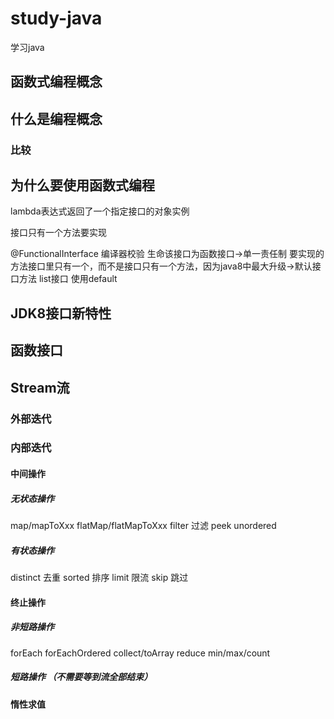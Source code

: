 # study-java
学习java

## 函数式编程概念

## 什么是编程概念

### 比较

## 为什么要使用函数式编程

lambda表达式返回了一个指定接口的对象实例

接口只有一个方法要实现


@FunctionalInterface 编译器校验 生命该接口为函数接口->单一责任制
要实现的方法接口里只有一个，而不是接口只有一个方法，因为java8中最大升级->默认接口方法
list接口 使用default

## JDK8接口新特性
## 函数接口

## Stream流
### 外部迭代
### 内部迭代
#### 中间操作
##### 无状态操作
map/mapToXxx 
flatMap/flatMapToXxx
filter 过滤
peek 
unordered 
##### 有状态操作
distinct 去重
sorted 排序
limit 限流
skip 跳过
#### 终止操作
##### 非短路操作
forEach
forEachOrdered
collect/toArray
reduce
min/max/count
##### 短路操作 （不需要等到流全部结束）

#### 惰性求值